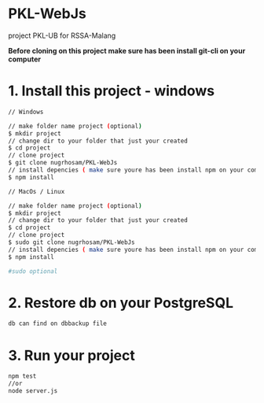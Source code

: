 # PKL-WebJs


project PKL-UB for RSSA-Malang

**Before cloning on this project make sure has been install git-cli on your computer**

# 1. Install this project - windows


```bash
// Windows

// make folder name project (optional)
$ mkdir project
// change dir to your folder that just your created
$ cd project
// clone project
$ git clone nugrhosam/PKL-WebJs
// install depencies ( make sure youre has been install npm on your computer )
$ npm install

// MacOs / Linux

// make folder name project (optional)
$ mkdir project
// change dir to your folder that just your created
$ cd project
// clone project
$ sudo git clone nugrhosam/PKL-WebJs
// install depencies ( make sure youre has been install npm on your computer )
$ npm install

#sudo optional
```
# 2. Restore db on your PostgreSQL
   
```bash
db can find on dbbackup file
```
# 3. Run your project

```bash
npm test
//or
node server.js
```


